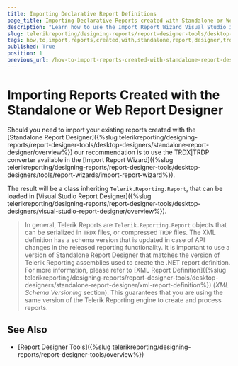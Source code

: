 ```yaml
---
title: Importing Declarative Report Definitions
page_title: Importing Declarative Reports created with Standalone or Web Designer
description: "Learn how to use the Import Report Wizard Visual Studio item template to turn TRDP and TRDX reports into type reports that can be designed with the Visual Studio Report Designer."
slug: telerikreporting/designing-reports/report-designer-tools/desktop-designers/visual-studio-report-designer/how-to-import-reports-created-with-standalone-report-designer
tags: how,to,import,reports,created,with,standalone,report,designer,trdp,trdx
published: True
position: 1
previous_url: /how-to-import-reports-created-with-standalone-report-designer
---
```


# Importing Reports Created with the Standalone or Web Report Designer

Should you need to import your existing reports created with the [Standalone Report Designer]({%slug telerikreporting/designing-reports/report-designer-tools/desktop-designers/standalone-report-designer/overview%}) our recommendation is to use the TRDX|TRDP converter available in the [Import Report Wizard]({%slug telerikreporting/designing-reports/report-designer-tools/desktop-designers/tools/report-wizards/import-report-wizard%}).

The result will be a class inheriting `Telerik.Reporting.Report`, that can be loaded in [Visual Studio Report Designer]({%slug telerikreporting/designing-reports/report-designer-tools/desktop-designers/visual-studio-report-designer/overview%}).

> In general, Telerik Reports are `Telerik.Reporting.Report` objects that can be serialized in `TRDX` files, or compressed `TRDP` files. The XML definition has a schema version that is updated in case of API changes in the released reporting functionality. It is important to use a version of Standalone Report Designer that matches the version of Telerik Reporting assemblies used to create the .NET report definition. For more information, please refer to [XML Report Definition]({%slug telerikreporting/designing-reports/report-designer-tools/desktop-designers/standalone-report-designer/xml-report-definition%}) (*XML Schema Versioning* section). This guarantees that you are using the same version of the Telerik Reporting engine to create and process reports.

## See Also

* [Report Designer Tools]({%slug telerikreporting/designing-reports/report-designer-tools/overview%})
